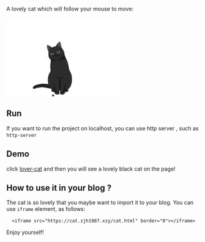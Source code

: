 A lovely cat which will follow your mouse to move:

![](cat.gif)

## Run
If you want to  run the project on localhost, you can use http server , such as ` http-server `

## Demo
click [lover-cat](https://cat.zjh1987.xzy/cat.html) and then you will see a lovely black cat on the page!

## How to use it in your blog ?
The cat is so lovely that you maybe want to import it to your blog. You can use `iframe` element, as follows:
```
  <iframe src="https://cat.zjh1987.xzy/cat.html" border="0"></iframe>
```

Enjoy yourself!


